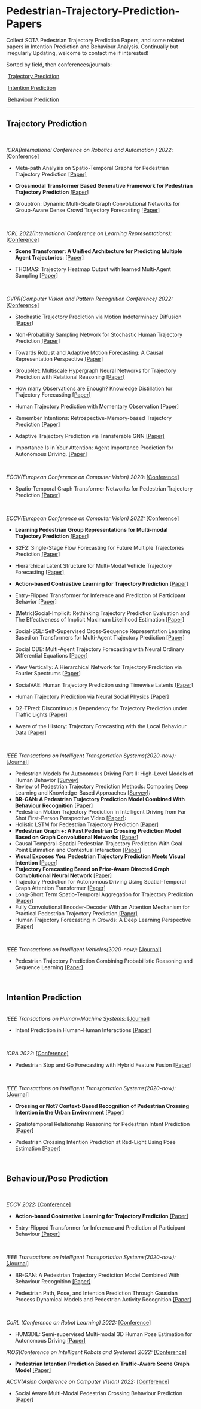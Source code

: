 # Pedestrian-Trajectory-Prediction-Papers

Collect SOTA Pedestrian Trajectory Prediction Papers, and some related papers in Intention Prediction and Behaviour Analysis. Continually but irregularly Updating, welcome to contact me if interested!



Sorted by field, then conferences/journals:

​	[Trajectory Prediction](#Trajectory-Prediction) 

​	[Intention Prediction](#Intention-Prediction)

​	[Behaviour Prediction](#Behaviour-Prediction)

***

## Trajectory Prediction

<br/>

*ICRA(International Conference on Robotics and Automation ) 2022*: [[Conference]](https://ieeexplore.ieee.org/xpl/conhome/9811522/proceeding)

- Meta-path Analysis on Spatio-Temporal Graphs for Pedestrian Trajectory Prediction [[Paper]](https://ieeexplore.ieee.org/document/9811632)

- **Crossmodal Transformer Based Generative Framework for Pedestrian Trajectory Prediction**  [[Paper]](https://ieeexplore.ieee.org/document/9812226)

- Grouptron: Dynamic Multi-Scale Graph Convolutional Networks for Group-Aware Dense Crowd Trajectory Forecasting [[Paper]](https://ieeexplore.ieee.org/document/9811585) 

  <br/>

*ICRL 2022(International Conference on Learning Representations):* [[Conference]](https://openreview.net/group?id=ICLR.cc/2022/Conference)

- **Scene Transformer: A Unified Architecture for Predicting Multiple Agent Trajectories**: [[Paper]](https://openreview.net/pdf?id=Wm3EA5OlHsG)

- THOMAS: Trajectory Heatmap Output with learned Multi-Agent Sampling [[Paper]](https://openreview.net/pdf?id=Wm3EA5OlHsG)

  <br/>

*CVPR(Computer Vision and Pattern Recognition Conference) 2022:* [[Conference]](https://cvpr2022.thecvf.com/)

- Stochastic Trajectory Prediction via Motion Indeterminacy Diffusion [[Paper]](https://openaccess.thecvf.com/content/CVPR2022/papers/Gu_Stochastic_Trajectory_Prediction_via_Motion_Indeterminacy_Diffusion_CVPR_2022_paper.pdf)

- Non-Probability Sampling Network for Stochastic Human Trajectory Prediction [[Paper]](https://openaccess.thecvf.com/content/CVPR2022/papers/Bae_Non-Probability_Sampling_Network_for_Stochastic_Human_Trajectory_Prediction_CVPR_2022_paper.pdf)

- Towards Robust and Adaptive Motion Forecasting: A Causal Representation Perspective [[Paper]](https://openaccess.thecvf.com/content/CVPR2022/papers/Liu_Towards_Robust_and_Adaptive_Motion_Forecasting_A_Causal_Representation_Perspective_CVPR_2022_paper.pdf)

- GroupNet: Multiscale Hypergraph Neural Networks for Trajectory Prediction with Relational Reasoning [[Paper]](https://openaccess.thecvf.com/content/CVPR2022/papers/Xu_GroupNet_Multiscale_Hypergraph_Neural_Networks_for_Trajectory_Prediction_With_Relational_CVPR_2022_paper.pdf)

- How many Observations are Enough? Knowledge Distillation for Trajectory Forecasting [[Paper]](https://openaccess.thecvf.com/content/CVPR2022/papers/Monti_How_Many_Observations_Are_Enough_Knowledge_Distillation_for_Trajectory_Forecasting_CVPR_2022_paper.pdf)
- Human Trajectory Prediction with Momentary Observation [[Paper]](https://openaccess.thecvf.com/content/CVPR2022/papers/Sun_Human_Trajectory_Prediction_With_Momentary_Observation_CVPR_2022_paper.pdf)
- Remember Intentions: Retrospective-Memory-based Trajectory Prediction [[Paper]](https://openaccess.thecvf.com/content/CVPR2022/papers/Xu_Remember_Intentions_Retrospective-Memory-Based_Trajectory_Prediction_CVPR_2022_paper.pdf)
- Adaptive Trajectory Prediction via Transferable GNN [[Paper]](https://openaccess.thecvf.com/content/CVPR2022/papers/Xu_Adaptive_Trajectory_Prediction_via_Transferable_GNN_CVPR_2022_paper.pdf)
- Importance Is in Your Attention: Agent Importance Prediction for Autonomous Driving. [[Paper]](https://openaccess.thecvf.com/content/CVPR2022W/Precognition/papers/Hazard_Importance_Is_in_Your_Attention_Agent_Importance_Prediction_for_Autonomous_CVPRW_2022_paper.pdf)

<br/>

*ECCV(European Conference on Computer Vision) 2020:* [[Conference]](https://www.ecva.net/papers.php)

- Spatio-Temporal Graph Transformer Networks for Pedestrian Trajectory Prediction [[Paper]](https://arxiv.org/pdf/2005.08514.pdf)

  <br/>

*ECCV(European Conference on Computer Vision) 2022:* [[Conference]](https://www.ecva.net/papers.php)

- **Learning Pedestrian Group Representations for Multi-modal Trajectory Prediction** [[Paper]](https://www.ecva.net/papers/eccv_2022/papers_ECCV/papers/136820263.pdf)

- S2F2: Single-Stage Flow Forecasting for Future Multiple Trajectories Prediction [[Paper]](https://www.ecva.net/papers/eccv_2022/papers_ECCV/papers/136820593.pdf)

- Hierarchical Latent Structure for Multi-Modal Vehicle Trajectory Forecasting  [[Paper]](https://www.ecva.net/papers/eccv_2022/papers_ECCV/papers/136820125.pdf)

- **Action-based Contrastive Learning for Trajectory Prediction**  [[Paper]](https://www.ecva.net/papers/eccv_2022/papers_ECCV/papers/136990140.pdf)

- Entry-Flipped Transformer for Inference and Prediction of Participant Behavior [[Paper]](https://www.ecva.net/papers/eccv_2022/papers_ECCV/papers/136640433.pdf)

- (Metric)Social-Implicit: Rethinking Trajectory Prediction Evaluation and The Effectiveness of Implicit Maximum Likelihood Estimation [[Paper]](https://www.ecva.net/papers/eccv_2022/papers_ECCV/papers/136820451.pdf)

- Social-SSL: Self-Supervised Cross-Sequence Representation Learning Based on Transformers for Multi-Agent Trajectory Prediction [[Paper]](https://www.ecva.net/papers/eccv_2022/papers_ECCV/papers/136820227.pdf)

- Social ODE: Multi-Agent Trajectory Forecasting with Neural Ordinary Differential Equations [[Paper]](https://www.ecva.net/papers/eccv_2022/papers_ECCV/papers/136820211.pdf)

- View Vertically: A Hierarchical Network for Trajectory Prediction via Fourier Spectrums [[Paper](https://www.ecva.net/papers/eccv_2022/papers_ECCV/papers/136820661.pdf)]

- SocialVAE: Human Trajectory Prediction using Timewise Latents [[Paper]](https://www.ecva.net/papers/eccv_2022/papers_ECCV/papers/136640504.pdf)

- Human Trajectory Prediction via Neural Social Physics [[Paper]](https://www.ecva.net/papers/eccv_2022/papers_ECCV/papers/136940368.pdf)

- D2-TPred: Discontinuous Dependency for Trajectory Prediction under Traffic Lights [[Paper]](https://www.ecva.net/papers/eccv_2022/papers_ECCV/papers/136680512.pdf)

- Aware of the History: Trajectory Forecasting with the Local Behaviour Data [[Paper]](https://www.ecva.net/papers/eccv_2022/papers_ECCV/papers/136820383.pdf)

  <br/>

*IEEE Transactions on Intelligent Transportation Systems(2020-now):*  [[Journal]](https://ieeexplore.ieee.org/xpl/RecentIssue.jsp?punumber=6979)

- Pedestrian Models for Autonomous Driving Part II: High-Level Models of Human Behavior [[Survey]](https://ieeexplore.ieee.org/document/9151337)
- Review of Pedestrian Trajectory Prediction Methods: Comparing Deep Learning and Knowledge-Based Approaches [[Survey]](https://ieeexplore.ieee.org/document/9899358):
- **BR-GAN: A Pedestrian Trajectory Prediction Model Combined With Behaviour Recognition** [[Paper]](https://ieeexplore.ieee.org/document/9851641)
- Pedestrian Motion Trajectory Prediction in Intelligent Driving from Far Shot First-Person Perspective Video [[Paper]](https://ieeexplore.ieee.org/document/9340008):
- Holistic LSTM for Pedestrian Trajectory Prediction [[Paper]](https://ieeexplore.ieee.org/document/9361440)
- **Pedestrian Graph +: A Fast Pedestrian Crossing Prediction Model Based on Graph Convolutional Networks** [[Paper]](https://ieeexplore.ieee.org/document/9774877)
- Causal Temporal–Spatial Pedestrian Trajectory Prediction With Goal Point Estimation and Contextual Interaction [[Paper]](https://ieeexplore.ieee.org/document/9896809)
- **Visual Exposes You: Pedestrian Trajectory Prediction Meets Visual Intention** [[Paper]](https://ieeexplore.ieee.org/document/10103218)
- **Trajectory Forecasting Based on Prior-Aware Directed Graph Convolutional Neural Network** [[Paper]](https://ieeexplore.ieee.org/document/9686621)
- Trajectory Prediction for Autonomous Driving Using Spatial-Temporal Graph Attention Transformer [[Paper]](https://ieeexplore.ieee.org/document/9768029)
- Long-Short Term Spatio-Temporal Aggregation for Trajectory Prediction [[Paper]](https://ieeexplore.ieee.org/document/10018105)
- Fully Convolutional Encoder-Decoder With an Attention Mechanism for Practical Pedestrian Trajectory Prediction [[Paper]](https://ieeexplore.ieee.org/document/9768201)
- Human Trajectory Forecasting in Crowds: A Deep Learning Perspective [[Paper]](https://ieeexplore.ieee.org/document/9408398)

<br/>

*IEEE Transactions on Intelligent Vehicles(2020-now)*:  [[Journal]](https://ieeexplore.ieee.org/xpl/RecentIssue.jsp?punumber=7274857)

- Pedestrian Trajectory Prediction Combining Probabilistic Reasoning and Sequence Learning [[Paper]](https://ieeexplore.ieee.org/document/8957246)

<br/>

## Intention Prediction

<br/>*IEEE Transactions on Human-Machine Systems*: [[Journal]](https://ieeexplore.ieee.org/xpl/RecentIssue.jsp?punumber=6221037)

- Intent Prediction in Human–Human Interactions [[Paper]](https://ieeexplore.ieee.org/document/10037766)

  <br/>

*ICRA 2022*: [[Conference]](https://ieeexplore.ieee.org/xpl/conhome/9811522/proceeding)

- Pedestrian Stop and Go Forecasting with Hybrid Feature Fusion [[Paper]](https://ieeexplore.ieee.org/document/9811664) 

  <br/>

*IEEE Transactions on Intelligent Transportation Systems(2020-now):*  [[Journal]](https://ieeexplore.ieee.org/xpl/RecentIssue.jsp?punumber=6979)

- **Crossing or Not? Context-Based Recognition of Pedestrian Crossing Intention in the Urban Environment** [[Paper]](https://ieeexplore.ieee.org/document/9345505)

- Spatiotemporal Relationship Reasoning for Pedestrian Intent Prediction [[Paper]](https://arxiv.org/pdf/2002.08945.pdf)

- Pedestrian Crossing Intention Prediction at Red-Light Using Pose Estimation [[Paper]](https://ieeexplore.ieee.org/document/9423518)

  <br/>

## Behaviour/Pose Prediction

<br/>

*ECCV 2022:* [[Conference]](https://www.ecva.net/papers.php)

- **Action-based Contrastive Learning for Trajectory Prediction**  [[Paper]](https://www.ecva.net/papers/eccv_2022/papers_ECCV/papers/136990140.pdf)

- Entry-Flipped Transformer for Inference and Prediction of Participant Behaviour [[Paper]](https://www.ecva.net/papers/eccv_2022/papers_ECCV/papers/136640433.pdf)

  <br/>

*IEEE Transactions on Intelligent Transportation Systems(2020-now):*  [[Journal]](https://ieeexplore.ieee.org/xpl/RecentIssue.jsp?punumber=6979)

- BR-GAN: A Pedestrian Trajectory Prediction Model Combined With Behaviour Recognition [[Paper]](https://ieeexplore.ieee.org/document/9851641)

- Pedestrian Path, Pose, and Intention Prediction Through Gaussian Process Dynamical Models and Pedestrian Activity Recognition [[Paper]](https://ieeexplore.ieee.org/document/8370119)

  <br/>

*CoRL (Conference on Robot Learning) 2022:* [[Conference]](https://proceedings.mlr.press/v205/)

- HUM3DIL: Semi-supervised Multi-modal 3D Human Pose Estimation for Autonomous Driving [[Paper]](https://arxiv.org/pdf/2212.07729.pdf)

*IROS(Conference on Intelligent Robots and Systems) 2022:* [[Conference]](https://ieeexplore.ieee.org/xpl/conhome/9981026/proceeding)

- **Pedestrian Intention Prediction Based on Traffic-Aware Scene Graph Model** [[Paper]](https://ieeexplore.ieee.org/abstract/document/9981690)

*ACCV(Asian Conference on Computer Vision) 2022:* [[Conference]]([[Conference]](https://ieeexplore.ieee.org/xpl/conhome/9981026/proceeding))

- Social Aware Multi-Modal Pedestrian Crossing Behaviour Prediction [[Paper]](https://openaccess.thecvf.com/content/ACCV2022/papers/Zhai_Social_Aware_Multi-Modal_Pedestrian_Crossing_Behavior_Prediction_ACCV_2022_paper.pdf)

